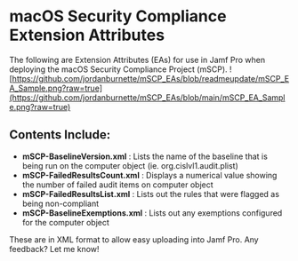 # macOS Security Compliance Extension Attributes
The following are Extension Attributes (EAs) for use in Jamf Pro when deploying the macOS Security Compliance Project (mSCP).
![https://github.com/jordanburnette/mSCP_EAs/blob/readmeupdate/mSCP_EA_Sample.png?raw=true](https://github.com/jordanburnette/mSCP_EAs/blob/main/mSCP_EA_Sample.png?raw=true)

## Contents Include:
- **mSCP-BaselineVersion.xml** : Lists the name of the baseline that is being run on the computer object (ie. org.cislvl1.audit.plist)
- **mSCP-FailedResultsCount.xml** : Displays a numerical value showing the number of failed audit items on computer object
- **mSCP-FailedResultsList.xml** : Lists out the rules that were flagged as being non-compliant
- **mSCP-BaselineExemptions.xml** : Lists out any exemptions configured for the computer object

These are in XML format to allow easy uploading into Jamf Pro. Any feedback? Let me know!
